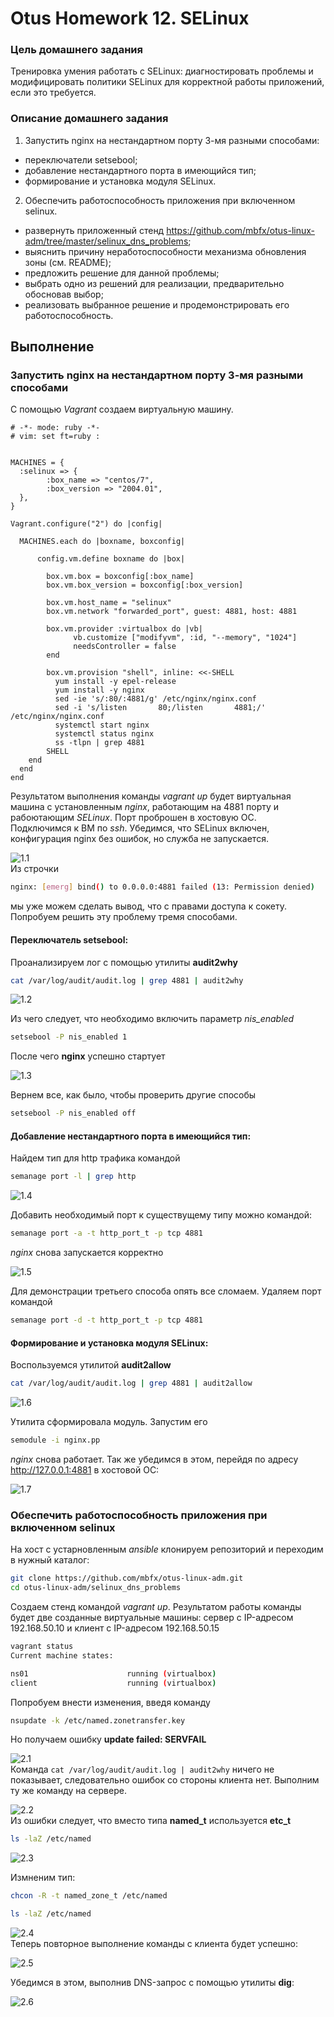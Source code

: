 # Otus Homework 12. SELinux
### Цель домашнего задания
Тренировка умения работать с SELinux: диагностировать проблемы и модифицировать политики SELinux для корректной работы приложений, если это требуется.
### Описание домашнего задания

1. Запустить nginx на нестандартном порту 3-мя разными способами:
- переключатели setsebool;
- добавление нестандартного порта в имеющийся тип;
- формирование и установка модуля SELinux.

2. Обеспечить работоспособность приложения при включенном selinux.
- развернуть приложенный стенд https://github.com/mbfx/otus-linux-adm/tree/master/selinux_dns_problems;
- выяснить причину неработоспособности механизма обновления зоны (см. README);
- предложить решение для данной проблемы;
- выбрать одно из решений для реализации, предварительно обосновав выбор;
- реализовать выбранное решение и продемонстрировать его работоспособность.

## Выполнение
### Запустить nginx на нестандартном порту 3-мя разными способами
С помощью *Vagrant* создаем виртуальную машину.
```
# -*- mode: ruby -*-
# vim: set ft=ruby :


MACHINES = {
  :selinux => {
        :box_name => "centos/7",
        :box_version => "2004.01",       
  },
}

Vagrant.configure("2") do |config|

  MACHINES.each do |boxname, boxconfig|

      config.vm.define boxname do |box|

        box.vm.box = boxconfig[:box_name]
        box.vm.box_version = boxconfig[:box_version]

        box.vm.host_name = "selinux"
        box.vm.network "forwarded_port", guest: 4881, host: 4881

        box.vm.provider :virtualbox do |vb|
              vb.customize ["modifyvm", :id, "--memory", "1024"]
              needsController = false
        end

        box.vm.provision "shell", inline: <<-SHELL
          yum install -y epel-release
          yum install -y nginx
          sed -ie 's/:80/:4881/g' /etc/nginx/nginx.conf
          sed -i 's/listen       80;/listen       4881;/' /etc/nginx/nginx.conf
          systemctl start nginx
          systemctl status nginx
          ss -tlpn | grep 4881
        SHELL
    end
  end
end
```

Результатом выполнения команды *vagrant up* будет виртуальная машина с установленным *nginx*, работающим на 4881 порту и рабоютающим *SELinux*. Порт проброшен в хостовую ОС.  
Подключимся к ВМ по *ssh*. Убедимся, что SELinux включен, конфигурация nginx без ошибок, но служба не запускается.

![1.1](1.1.jpg)  
Из строчки
```bash
nginx: [emerg] bind() to 0.0.0.0:4881 failed (13: Permission denied)
```
мы уже можем сделать вывод, что с правами доступа к сокету. Попробуем решить эту проблему тремя способами.
#### Переключатель setsebool:
Проанализируем лог с помощью утилиты **audit2why**  
```bash
cat /var/log/audit/audit.log | grep 4881 | audit2why
```
![1.2](1.2.jpg)  

Из чего следует, что необходимо включить параметр *nis_enabled*
```bash
setsebool -P nis_enabled 1
```
После чего **nginx** успешно стартует  

![1.3](1.3.jpg)  

Вернем все, как было, чтобы проверить другие способы  
```bash
setsebool -P nis_enabled off
```
#### Добавление нестандартного порта в имеющийся тип:

Найдем тип для http трафика командой
```bash
semanage port -l | grep http
```
![1.4](1.4.jpg)  

Добавить необходимый порт к существущему типу можно командой:
```bash
semanage port -a -t http_port_t -p tcp 4881
```
*nginx* снова запускается корректно  
  
![1.5](1.5.jpg)  

Для демонстрации третьего способа опять все сломаем. Удаляем порт командой
```bash
semanage port -d -t http_port_t -p tcp 4881
```
#### Формирование и установка модуля SELinux:
Воспользуемся утилитой **audit2allow**
```bash
cat /var/log/audit/audit.log | grep 4881 | audit2allow
```
![1.6](1.6.jpg)  

Утилита сформировала модуль. Запустим его 
```bash
semodule -i nginx.pp
```
*nginx* снова работает. Так же убедимся в этом, перейдя по адресу http://127.0.0.1:4881 в хостовой ОС:  

![1.7](1.7.jpg)  

### Обеспечить работоспособность приложения при включенном selinux
На хост с устарновленным *ansible* клонируем репозиторий и переходим в нужный каталог:
```bash
git clone https://github.com/mbfx/otus-linux-adm.git
cd otus-linux-adm/selinux_dns_problems
```
Создаем стенд командой *vagrant up*. Результатом работы команды будет две созданные виртуальные машины: сервер с IP-адресом 192.168.50.10 и клиент с IP-адресом 192.168.50.15

```bash
vagrant status
Current machine states:

ns01                      running (virtualbox)
client                    running (virtualbox)
```
Попробуем внести изменения, введя команду
```bash
nsupdate -k /etc/named.zonetransfer.key
```
Но получаем ошибку **update failed: SERVFAIL**  
  
![2.1](2.1.jpg)  
Команда `cat /var/log/audit/audit.log | audit2why` ничего не показывает, следовательно ошибок со стороны клиента нет. Выполним ту же команду на сервере.  
  
![2.2](2.2.jpg)  
Из ошибки следует, что вместо типа **named_t** используется **etc_t**
```bash
ls -laZ /etc/named
```
![2.3](2.3.jpg)

Измненим тип:
```bash
chcon -R -t named_zone_t /etc/named

ls -laZ /etc/named
```
![2.4](2.4.jpg)  
Теперь повторное выполнение команды с клиента будет успешно:  
  
![2.5](2.5.jpg)  
  
Убедимся в этом, выполнив DNS-запрос с помощью утилиты **dig**:  
  
![2.6](2.6.jpg)  
